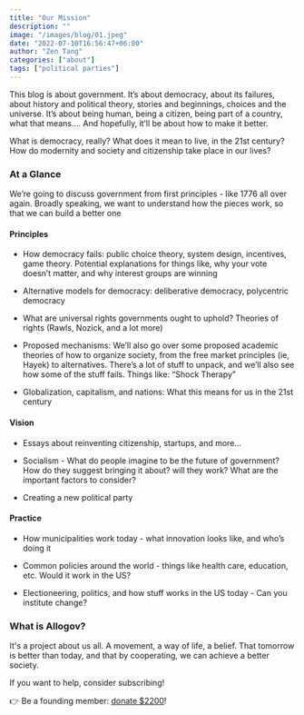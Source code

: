 ```yaml
---
title: "Our Mission"
description: ""
image: "/images/blog/01.jpeg"
date: "2022-07-10T16:56:47+06:00"
author: "Zen Tang"
categories: ["about"]
tags: ["political parties"]
---
```


This blog is about government. It’s about democracy, about its failures, about history and political theory, stories and beginnings, choices and the universe. It’s about being human, being a citizen, being part of a country, what that means.... And hopefully, it’ll be about how to make it better.

What is democracy, really? What does it mean to live, in the 21st century? How do modernity and society and citizenship take place in our lives?

### At a Glance

We’re going to discuss government from first principles - like 1776 all over again. Broadly speaking, we want to understand how the pieces work, so that we can build a better one

#### Principles

- How democracy fails: public choice theory, system design, incentives, game theory. Potential explanations for things like, why your vote doesn’t matter, and why interest groups are winning

- Alternative models for democracy: deliberative democracy, polycentric democracy

- What are universal rights governments ought to uphold? Theories of rights (Rawls, Nozick, and a lot more) 

- Proposed mechanisms: We’ll also go over some proposed academic theories of how to organize society, from the free market principles (ie, Hayek) to alternatives. There’s a lot of stuff to unpack, and we’ll also see how some of the stuff fails. Things like: “Shock Therapy”

- Globalization, capitalism, and nations: What this means for us in the 21st century

#### Vision

- Essays about reinventing citizenship, startups, and more...

- Socialism - What do people imagine to be the future of government? How do they suggest bringing it about? will they work? What are the important factors to consider?

- Creating a new political party

#### Practice

- How municipalities work today - what innovation looks like, and who’s doing it

- Common policies around the world  - things like health care, education, etc. Would it work in the US?

- Electioneering, politics, and how stuff works in the US today - Can you institute change?


### What is Allogov?

It's a project about us all. A movement, a way of life, a belief. That tomorrow is better than today, and that by cooperating, we can achieve a better society.

If you want to help, consider subscribing!

👉 Be a founding member: [donate $2200](https://buy.stripe.com/00g3fQgmx1tCdXy5km)!

